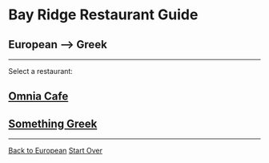 # Bay Ridge Restaurant Guide
## European --> Greek
---
Select a restaurant:
## [Omnia Cafe](https://omoniacafe.com/)
## [Something Greek](https://www.somethingreekonline.com/)
---
[Back to European](european.md)
[Start Over](../home.md)
